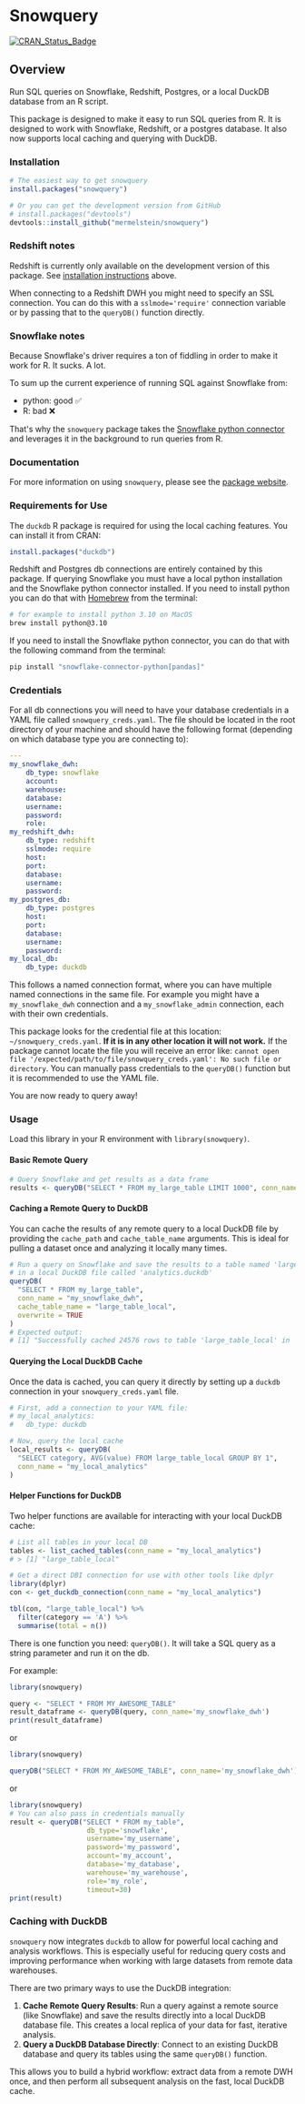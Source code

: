# Snowquery

<!-- badges: start -->
[![CRAN_Status_Badge](https://www.r-pkg.org/badges/version/snowquery)](https://cran.r-project.org/package=snowquery)
<!-- badges: end -->

## Overview

Run SQL queries on Snowflake, Redshift, Postgres, or a local DuckDB database from an R script. 

This package is designed to make it easy to run SQL queries from R. It is designed to work with Snowflake, Redshift, or a postgres database. It also now supports local caching and querying with DuckDB.

### Installation

```r
# The easiest way to get snowquery
install.packages("snowquery")

# Or you can get the development version from GitHub
# install.packages("devtools")
devtools::install_github("mermelstein/snowquery")
```

### Redshift notes

Redshift is currently only available on the development version of this package. See [installation instructions](#installation) above.

When connecting to a Redshift DWH you might need to specify an SSL connection. You can do this with a `sslmode='require'` connection variable or by passing that to the `queryDB()` function directly.

### Snowflake notes

Because Snowflake's driver requires a ton of fiddling in order to make it work for R. It sucks. A lot.

To sum up the current experience of running SQL against Snowflake from:

  - python: good &#x2705;
  - R: bad &#x274C;

That's why the `snowquery` package takes the [Snowflake python connector](https://docs.snowflake.com/en/developer-guide/python-connector/python-connector-pandas) and leverages it in the background to run queries from R.

### Documentation

For more information on using `snowquery`, please see the [package website](https://snowquery.org).

### Requirements for Use

The `duckdb` R package is required for using the local caching features. You can install it from CRAN:
```r
install.packages("duckdb")
```

Redshift and Postgres db connections are entirely contained by this package. If querying Snowflake you must have a local python installation and the Snowflake python connector installed. If you need to install python you can do that with [Homebrew](https://brew.sh/) from the terminal:

```bash
# for example to install python 3.10 on MacOS
brew install python@3.10
```

If you need to install the Snowflake python connector, you can do that with the following command from the terminal:
```bash
pip install "snowflake-connector-python[pandas]"
```

### Credentials

For all db connections you will need to have your database credentials in a YAML file called `snowquery_creds.yaml`. The file should be located in the root directory of your machine and should have the following format (depending on which database type you are connecting to):


```yaml
---
my_snowflake_dwh:
    db_type: snowflake
    account: 
    warehouse: 
    database: 
    username: 
    password: 
    role: 
my_redshift_dwh:
    db_type: redshift
    sslmode: require
    host: 
    port: 
    database: 
    username: 
    password: 
my_postgres_db:
    db_type: postgres
    host: 
    port: 
    database: 
    username: 
    password: 
my_local_db:
    db_type: duckdb

```

This follows a named connection format, where you can have multiple named connections in the same file. For example you might have a `my_snowflake_dwh` connection and a `my_snowflake_admin` connection, each with their own credentials.

This package looks for the credential file at this location: `~/snowquery_creds.yaml`. **If it is in any other location it will not work.** If the package cannot locate the file you will receive an error like: `cannot open file '/expected/path/to/file/snowquery_creds.yaml': No such file or directory`. You can manually pass credentials to the `queryDB()` function but it is recommended to use the YAML file.

You are now ready to query away!

### Usage

Load this library in your R environment with `library(snowquery)`.

#### Basic Remote Query
```r
# Query Snowflake and get results as a data frame
results <- queryDB("SELECT * FROM my_large_table LIMIT 1000", conn_name = "my_snowflake_dwh")
```

#### Caching a Remote Query to DuckDB
You can cache the results of any remote query to a local DuckDB file by providing the `cache_path` and `cache_table_name` arguments. This is ideal for pulling a dataset once and analyzing it locally many times.

```r
# Run a query on Snowflake and save the results to a table named 'large_table_local'
# in a local DuckDB file called 'analytics.duckdb'
queryDB(
  "SELECT * FROM my_large_table",
  conn_name = "my_snowflake_dwh",
  cache_table_name = "large_table_local",
  overwrite = TRUE
)
# Expected output:
# [1] "Successfully cached 24576 rows to table 'large_table_local' in 'analytics.duckdb'."
```

#### Querying the Local DuckDB Cache
Once the data is cached, you can query it directly by setting up a `duckdb` connection in your `snowquery_creds.yaml` file.

```r
# First, add a connection to your YAML file:
# my_local_analytics:
#   db_type: duckdb

# Now, query the local cache
local_results <- queryDB(
  "SELECT category, AVG(value) FROM large_table_local GROUP BY 1",
  conn_name = "my_local_analytics"
)
```

#### Helper Functions for DuckDB
Two helper functions are available for interacting with your local DuckDB cache:

```r
# List all tables in your local DB
tables <- list_cached_tables(conn_name = "my_local_analytics")
# > [1] "large_table_local"

# Get a direct DBI connection for use with other tools like dplyr
library(dplyr)
con <- get_duckdb_connection(conn_name = "my_local_analytics")

tbl(con, "large_table_local") %>%
  filter(category == 'A') %>%
  summarise(total = n())
```

There is one function you need: `queryDB()`. It will take a SQL query as a string parameter and run it on the db.

For example:

```R
library(snowquery)

query <- "SELECT * FROM MY_AWESOME_TABLE"
result_dataframe <- queryDB(query, conn_name='my_snowflake_dwh')
print(result_dataframe)
```

or 

```R
library(snowquery)

queryDB("SELECT * FROM MY_AWESOME_TABLE", conn_name='my_snowflake_dwh')
```

or

```R
library(snowquery)
# You can also pass in credentials manually
result <- queryDB("SELECT * FROM my_table",
                   db_type='snowflake',
                   username='my_username',
                   password='my_password',
                   account='my_account',
                   database='my_database',
                   warehouse='my_warehouse',
                   role='my_role',
                   timeout=30)
print(result)
```

### Caching with DuckDB

`snowquery` now integrates `duckdb` to allow for powerful local caching and analysis workflows. This is especially useful for reducing query costs and improving performance when working with large datasets from remote data warehouses.

There are two primary ways to use the DuckDB integration:

1.  **Cache Remote Query Results**: Run a query against a remote source (like Snowflake) and save the results directly into a local DuckDB database file. This creates a local replica of your data for fast, iterative analysis.
2.  **Query a DuckDB Database Directly**: Connect to an existing DuckDB database and query its tables using the same `queryDB()` function.

This allows you to build a hybrid workflow: extract data from a remote DWH once, and then perform all subsequent analysis on the fast, local DuckDB cache.